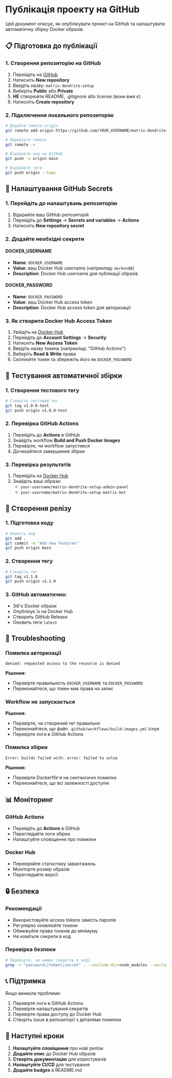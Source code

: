 # Публікація проекту на GitHub

Цей документ описує, як опублікувати проект на GitHub та налаштувати автоматичну збірку Docker образів.

## 📋 Підготовка до публікації

### 1. Створення репозиторію на GitHub

1. Перейдіть на [GitHub](https://github.com)
2. Натисніть **New repository**
3. Введіть назву: `matrix-dendrite-setup`
4. Виберіть **Public** або **Private**
5. **НЕ** створюйте README, .gitignore або license (вони вже є)
6. Натисніть **Create repository**

### 2. Підключення локального репозиторію

```bash
# Додайте remote origin
git remote add origin https://github.com/YOUR_USERNAME/matrix-dendrite-setup.git

# Перевірте remote
git remote -v

# Відправте код на GitHub
git push -u origin main

# Відправте теги
git push origin --tags
```

## 🔐 Налаштування GitHub Secrets

### 1. Перейдіть до налаштувань репозиторію

1. Відкрийте ваш GitHub репозиторій
2. Перейдіть до **Settings** → **Secrets and variables** → **Actions**
3. Натисніть **New repository secret**

### 2. Додайте необхідні секрети

#### DOCKER_USERNAME
- **Name**: `DOCKER_USERNAME`
- **Value**: ваш Docker Hub username (наприклад: `morkon06`)
- **Description**: Docker Hub username для публікації образів

#### DOCKER_PASSWORD
- **Name**: `DOCKER_PASSWORD`
- **Value**: ваш Docker Hub access token
- **Description**: Docker Hub access token для авторизації

### 3. Як створити Docker Hub Access Token

1. Увійдіть на [Docker Hub](https://hub.docker.com)
2. Перейдіть до **Account Settings** → **Security**
3. Натисніть **New Access Token**
4. Введіть назву токена (наприклад: "GitHub Actions")
5. Виберіть **Read & Write** права
6. Скопіюйте токен та збережіть його як `DOCKER_PASSWORD`

## 🚀 Тестування автоматичної збірки

### 1. Створення тестового тегу

```bash
# Створіть тестовий тег
git tag v1.0.0-test
git push origin v1.0.0-test
```

### 2. Перевірка GitHub Actions

1. Перейдіть до **Actions** в GitHub
2. Знайдіть workflow **Build and Push Docker Images**
3. Перевірте, чи workflow запустився
4. Дочекайтеся завершення збірки

### 3. Перевірка результатів

1. Перейдіть на [Docker Hub](https://hub.docker.com)
2. Знайдіть ваші образи:
   - `your-username/matrix-dendrite-setup-admin-panel`
   - `your-username/matrix-dendrite-setup-matrix-bot`

## 📝 Створення релізу

### 1. Підготовка коду

```bash
# Оновіть код
git add .
git commit -m "Add new features"
git push origin main
```

### 2. Створення тегу

```bash
# Створіть тег
git tag v1.1.0
git push origin v1.1.0
```

### 3. GitHub автоматично:

- Зіб'є Docker образи
- Опублікує їх на Docker Hub
- Створить GitHub Release
- Оновить теги `latest`

## 🔧 Troubleshooting

### Помилка авторизації

```
denied: requested access to the resource is denied
```

**Рішення:**
- Перевірте правильність `DOCKER_USERNAME` та `DOCKER_PASSWORD`
- Переконайтеся, що токен має права на запис

### Workflow не запускається

**Рішення:**
- Перевірте, чи створений тег правильно
- Переконайтеся, що файл `.github/workflows/build-images.yml` існує
- Перевірте логи в GitHub Actions

### Помилка збірки

```
Error: buildx failed with: error: failed to solve
```

**Рішення:**
- Перевірте Dockerfile'и на синтаксичні помилки
- Переконайтеся, що всі залежності доступні

## 📊 Моніторинг

### GitHub Actions

- Перейдіть до **Actions** в GitHub
- Переглядайте логи збірки
- Налаштуйте сповіщення про помилки

### Docker Hub

- Перевіряйте статистику завантажень
- Моніторте розмір образів
- Переглядайте версії

## 🔒 Безпека

### Рекомендації

- Використовуйте access tokens замість паролів
- Регулярно оновлюйте токени
- Обмежуйте права токенів до мінімуму
- Не комітьте секрети в код

### Перевірка безпеки

```bash
# Перевірте, чи немає секретів в коді
grep -r "password\|token\|secret" . --exclude-dir=node_modules --exclude-dir=.git
```

## 📞 Підтримка

Якщо виникли проблеми:

1. Перевірте логи в GitHub Actions
2. Перевірте налаштування секретів
3. Перевірте права доступу до Docker Hub
4. Створіть issue в репозиторії з деталями помилки

## 🎯 Наступні кроки

1. **Налаштуйте сповіщення** про нові релізи
2. **Додайте опис** до Docker Hub образів
3. **Створіть документацію** для користувачів
4. **Налаштуйте CI/CD** для тестування
5. **Додайте badges** в README.md 